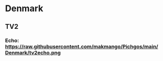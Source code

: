 # Denmark
## TV2
### Echo: https://raw.githubusercontent.com/makmango/Pichgos/main/Denmark/tv2echo.png
